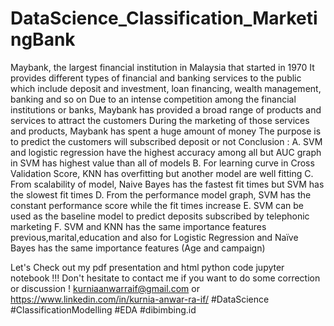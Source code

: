 # DataScience_Classification_MarketingBank
Maybank, the largest financial institution in Malaysia that started in 1970 It provides different types of financial and banking services to the public which include deposit and investment, loan financing, wealth management, banking and so on Due to an intense competition among the financial institutions or banks, Maybank has provided a broad range of products and services to attract the customers During the marketing of those services and products, Maybank has spent a huge amount of money The purpose is to predict the customers will subscribed deposit or not
Conclusion :
A. SVM and logistic regression have the highest accuracy among all but AUC graph in SVM has highest value than all of models
B. For learning curve in Cross Validation Score, KNN has overfitting but another model are well fitting
C. From scalability of model, Naive Bayes has the fastest fit times but SVM has the slowest fit times
D. From the performance model graph, SVM has the constant performance score while the fit times increase
E. SVM can be used as the baseline model to predict deposits subscribed by telephonic marketing
F. SVM and KNN has the same importance features previous,marital,education and also for Logistic Regression and Naïve Bayes has the same importance features (Age
and campaign)

Let's Check out my pdf presentation and html python code jupyter notebook !!!
Don't hesitate to contact me if you want to do some correction or discussion !
kurniaanwarraif@gmail.com or https://www.linkedin.com/in/kurnia-anwar-ra-if/
#DataScience
#ClassificationModelling
#EDA
#dibimbing.id
